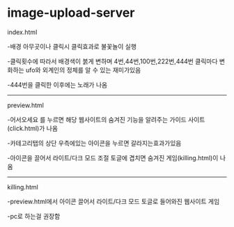 # image-upload-server

index.html

-배경 아무곳이나 클릭시 클릭효과로 불꽃놀이 실행

-클릭횟수에 따라서 배경색이 붉게 변하며 4번,44번,100번,222번,444번 클릭마다 변화하는 ufo와 외계인의 정체를 알 수 있는 재미가있음

-444번을 클릭한 이후에는 노래가 나옴

----------------------------------------------------------------------------------------------------------------------------------------

preview.html

-어서오세요 를 누르면 해당 웹사이트의 숨겨진 기능을 알려주는 가이드 사이트(click.html)가 나옴

-카테고리탭의 상단 우측에있는 아이콘을 누르면 갈라지는효과가있음

-아이콘을 끌어서 라이트/다크 모드 조절 토글에 겹치면 숨겨진 게임(killing.html)이 나옴

----------------------------------------------------------------------------------------------------------------------------------------

killing.html

-preview.html에서 아이콘 끌어서 라이트/다크 모드 토글로 들어와진 웹사이트 게임

-pc로 하는걸 권장함
